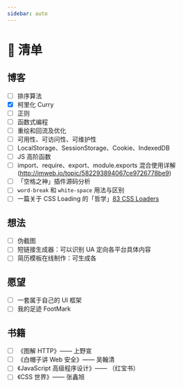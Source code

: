 ```yaml
---
sidebar: auto
---
```


# 📜 清单

## 博客

- [ ] 排序算法
- [x] 柯里化 Curry
- [ ] 正则
- [ ] 函数式编程
- [ ] 重绘和回流及优化
- [ ] 可用性、可访问性、可维护性
- [ ] LocalStorage、SessionStorage、Cookie、IndexedDB
- [ ] JS 高阶函数
- [ ] import、require、export、module.exports 混合使用详解(http://imweb.io/topic/582293894067ce9726778be9)
- [ ] 「空格之神」插件源码分析
- [ ] `word-break` 和 `white-space` 用法与区别
- [ ] 一篇关于 CSS Loading 的「哲学」[83 CSS Loaders](https://freefrontend.com/css-loaders/)

## 想法

- [ ] 伪截图
- [ ] 短链接生成器：可以识别 UA 定向各平台具体内容
- [ ] 简历模板在线制作：可生成各

## 愿望

- [ ] 一套属于自己的 UI 框架
- [ ] 我的足迹 FootMark

## 书籍

- [ ] 《图解 HTTP》—— 上野宣
- [ ] 《白帽子讲 Web 安全》—— 吴翰清
- [ ] 《JavaScript 高级程序设计》—— （红宝书）
- [ ] 《CSS 世界》—— 张鑫旭